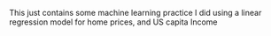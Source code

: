 This just contains some machine learning practice I did using a linear regression model for home prices, and US capita Income

